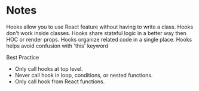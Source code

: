 # Notes

Hooks allow you to use React feature without having to write a class.
Hooks don't work inside classes.
Hooks share stateful logic in a better way then HOC or render props.
Hooks organize related code in a single place.
Hooks helps avoid confusion with 'this' keyword

Best Practice
- Only call hooks at top level.
- Never call hook in loop, conditions, or nested functions.
- Only call hook from React functions.
